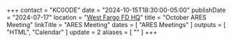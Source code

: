 +++
contact = "KC0ODE"
date = "2024-10-15T18:30:00-05:00"
publishDate = "2024-07-17"
location = "[West Fargo FD HQ](/places/west-fargo-fire-department-headquarters/)"
title = "October ARES Meeting"
linkTitle = "ARES Meeting"
dates = [ "ARES Meetings" ]
outputs = [ "HTML", "Calendar" ]
update = 2
aliases = [ "" ]
+++

